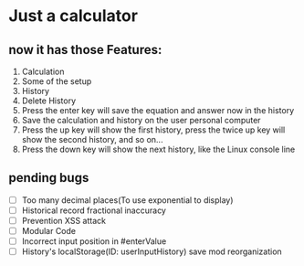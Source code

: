 # Just a calculator

## now it has those Features:

1. Calculation
2. Some of the setup
3. History
4. Delete  History
5. Press the enter key will save the equation and answer now in the history
6. Save the calculation and history on the user personal computer
7. Press the up key will show the first history, press the twice up key will show the second history, and so on...
8. Press the down key will show the next history, like the Linux console line

## pending bugs

- [ ] Too many decimal places(To use exponential to display)
- [ ] Historical record fractional inaccuracy
- [ ] Prevention XSS attack
- [ ] Modular Code
- [ ] Incorrect input position in \#enterValue
- [ ] History's localStorage(ID: userInputHistory) save mod reorganization